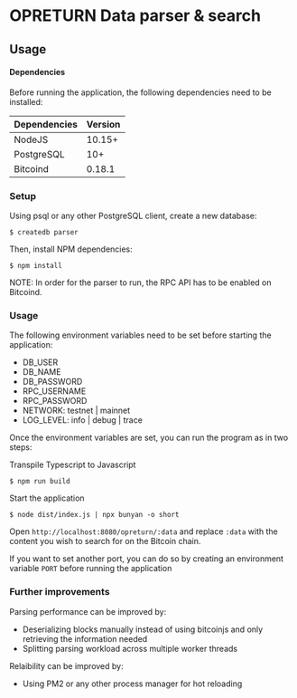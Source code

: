 # OPRETURN Data parser & search

## Usage

#### Dependencies

Before running the application, the following dependencies need to be installed:

| Dependencies     | Version |
| ---------------- | ------- |
| NodeJS           | 10.15+  |
| PostgreSQL       | 10+     |
| Bitcoind         | 0.18.1  |

### Setup

Using psql or any other PostgreSQL client, create a new database:

```
$ createdb parser
```
Then, install NPM dependencies:

```
$ npm install
```

NOTE: In order for the parser to run, the RPC API has to be enabled on Bitcoind. 


### Usage

The following environment variables need to be set before starting the application:

- DB_USER
- DB_NAME
- DB_PASSWORD
- RPC_USERNAME
- RPC_PASSWORD
- NETWORK: testnet | mainnet
- LOG_LEVEL: info | debug | trace

Once the environment variables are set, you can run the program as in two steps:

Transpile Typescript to Javascript

```
$ npm run build
```

Start the application

```
$ node dist/index.js | npx bunyan -o short
```

Open `http://localhost:8080/opreturn/:data` and replace `:data` with the content you
wish to search for on the Bitcoin chain. 

If you want to set another port, you can do so by creating an environment variable `PORT` before
running the application


### Further improvements

Parsing performance can be improved by:
- Deserializing blocks manually instead of using bitcoinjs and only retrieving the information needed
- Splitting parsing workload across multiple worker threads

Relaibility can be improved by:
- Using PM2 or any other process manager for hot reloading
